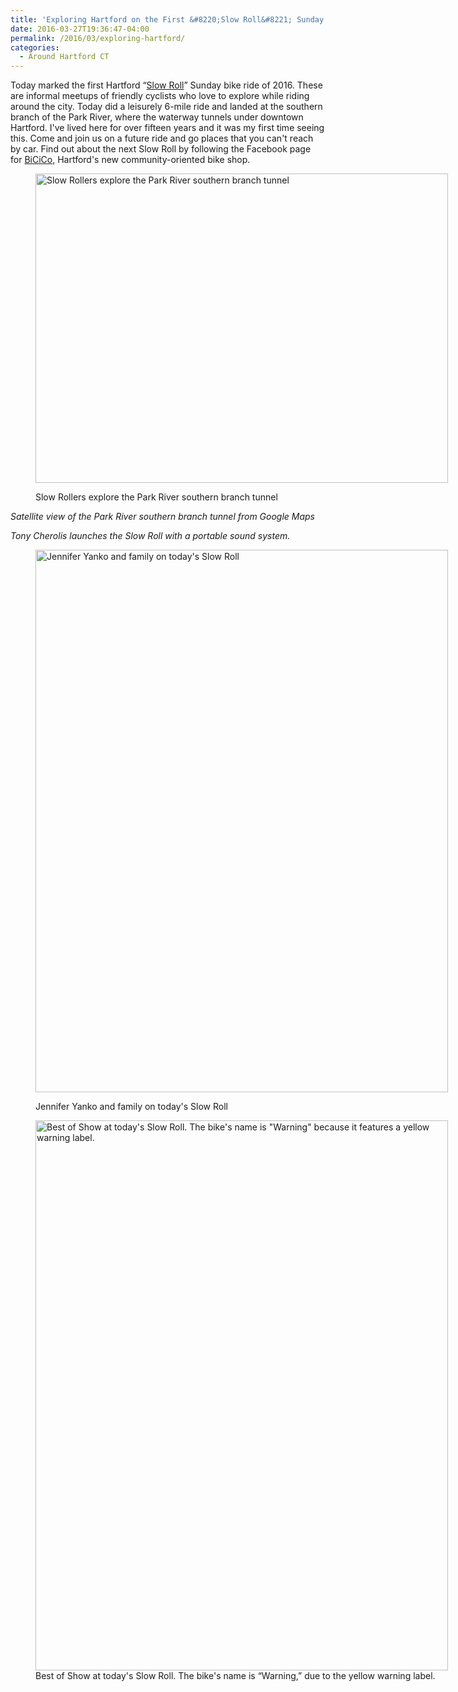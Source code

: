```yaml
---
title: 'Exploring Hartford on the First &#8220;Slow Roll&#8221; Sunday of 2016'
date: 2016-03-27T19:36:47-04:00
permalink: /2016/03/exploring-hartford/
categories:
  - Around Hartford CT
---
```

Today marked the first Hartford &#8220;[Slow Roll](https://www.facebook.com/events/195346720842664/)&#8221; Sunday bike ride of 2016. These are informal meetups of friendly cyclists who love to explore while riding around the city. Today did a leisurely 6-mile ride and landed at the southern branch of the Park River, where the waterway tunnels under downtown Hartford. I've lived here for over fifteen years and it was my first time seeing this. Come and join us on a future ride and go places that you can't reach by car. Find out about the next Slow Roll by following the Facebook page for [BiCiCo,](https://www.facebook.com/BiCiCoHartford/) Hartford's new community-oriented bike shop.<figure id="attachment_434" aria-describedby="caption-attachment-434" style="width: 660px" class="wp-caption aligncenter">

<a href="http://jackbikes.org/wp-content/uploads/2016/03/2016-03-27-Tunnel.jpg" rel="attachment wp-att-434"><img class="size-large wp-image-434" src="http://jackbikes.org/wp-content/uploads/2016/03/2016-03-27-Tunnel-1024x768.jpg" alt="Slow Rollers explore the Park River southern branch tunnel" width="660" height="495" srcset="https://jackbikes.org/wp-content/uploads/2016/03/2016-03-27-Tunnel-1024x768.jpg 1024w, https://jackbikes.org/wp-content/uploads/2016/03/2016-03-27-Tunnel-300x225.jpg 300w, https://jackbikes.org/wp-content/uploads/2016/03/2016-03-27-Tunnel-768x576.jpg 768w" sizes="(max-width: 660px) 100vw, 660px" /></a><figcaption id="caption-attachment-434" class="wp-caption-text">Slow Rollers explore the Park River southern branch tunnel</figcaption></figure>

<!-- iframe plugin v.4.4 wordpress.org/plugins/iframe/ -->


_Satellite view of the Park River southern branch tunnel from Google Maps_



_Tony Cherolis launches the Slow Roll with a portable sound system._<figure id="attachment_436" aria-describedby="caption-attachment-436" style="width: 660px" class="wp-caption aligncenter">

<a href="http://jackbikes.org/wp-content/uploads/2016/03/2016-03-27-Yanko.jpg" rel="attachment wp-att-436"><img class="size-large wp-image-436" src="http://jackbikes.org/wp-content/uploads/2016/03/2016-03-27-Yanko-779x1024.jpg" alt="Jennifer Yanko and family on today's Slow Roll" width="660" height="868" srcset="https://jackbikes.org/wp-content/uploads/2016/03/2016-03-27-Yanko-779x1024.jpg 779w, https://jackbikes.org/wp-content/uploads/2016/03/2016-03-27-Yanko-228x300.jpg 228w, https://jackbikes.org/wp-content/uploads/2016/03/2016-03-27-Yanko-768x1009.jpg 768w" sizes="(max-width: 660px) 100vw, 660px" /></a><figcaption id="caption-attachment-436" class="wp-caption-text">Jennifer Yanko and family on today's Slow Roll</figcaption></figure> <figure id="attachment_435" aria-describedby="caption-attachment-435" style="width: 660px" class="wp-caption aligncenter"><a href="http://jackbikes.org/wp-content/uploads/2016/03/2016-03-27-Warning-Bike.jpg" rel="attachment wp-att-435"><img class="size-large wp-image-435" src="http://jackbikes.org/wp-content/uploads/2016/03/2016-03-27-Warning-Bike-768x1024.jpg" alt="Best of Show at today's Slow Roll. The bike's name is &quot;Warning&quot; because it features a yellow warning label." width="660" height="880" srcset="https://jackbikes.org/wp-content/uploads/2016/03/2016-03-27-Warning-Bike-768x1024.jpg 768w, https://jackbikes.org/wp-content/uploads/2016/03/2016-03-27-Warning-Bike-225x300.jpg 225w" sizes="(max-width: 660px) 100vw, 660px" /></a><figcaption id="caption-attachment-435" class="wp-caption-text">Best of Show at today's Slow Roll. The bike's name is &#8220;Warning,&#8221; due to the yellow warning label.</figcaption></figure>
